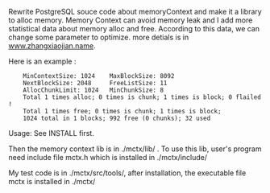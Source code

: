 Rewrite PostgreSQL souce code about memoryContext and make it a library to alloc memory. Memory Context can avoid memory leak and I add more statistical data about memory alloc and free. According to this data, we can change some parameter to optimize.
more detials is in www.zhangxiaojian.name.

Here is an example :

        MinContextSize: 1024    MaxBlockSize: 8092
        NextBlockSize: 2048     FreeListSize: 11
        AllocChunkLimit: 1024   MinChunkSize: 8
        Total 1 times alloc; 0 times is chunk; 1 times is block; 0 flailed !
        Total 1 times free; 0 times is chunk; 1 times is block;
        1024 total in 1 blocks; 992 free (0 chunks); 32 used

Usage:
See INSTALL first. 

Then the memory context lib is in ./mctx/lib/ . To use this lib, user's program need include file mctx.h which is installed in ./mctx/include/

My test code is in ./mctx/src/tools/, after installation, the executable file mctx is installed in ./mctx/
